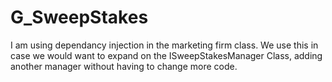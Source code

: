 # G_SweepStakes
I am using dependancy injection in the marketing firm class. 
We use this in case we would want to expand on the ISweepStakesManager Class, adding another manager without having to change more code.

